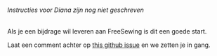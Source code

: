 
<Fixme>

###### Instructies voor Diana zijn nog niet geschreven

Als je een bijdrage wil leveren aan FreeSewing is dit een goede start.  

Laat een comment achter op [this github issue](https://github.com/freesewing/markdown/issues/97) en we zetten je in gang.

</Fixme>

